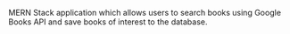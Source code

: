 MERN Stack application which allows users to search books using Google Books API and save books of interest to the database.
